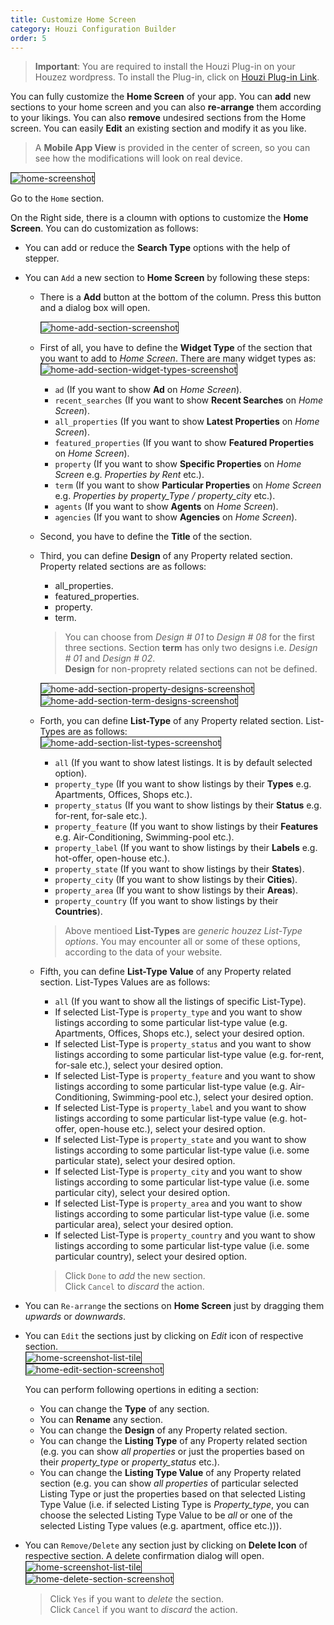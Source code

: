 ```yaml
---
title: Customize Home Screen
category: Houzi Configuration Builder
order: 5
---
```


> **Important**: You are required to install the Houzi Plug-in on your Houzez wordpress. To install the Plug-in, click on [Houzi Plug-in Link](https://github.com/AdilSoomro/houzi-rest-api).

You can fully customize the **Home Screen** of your app. You can **add** new sections to your home screen and you can also **re-arrange** them according to your likings. You can also **remove** undesired sections from the Home screen. You can easily **Edit** an existing section and modify it as you like.

> A **Mobile App View** is provided in the center of screen, so you can see how the modifications will look on real device.

<img src="https://houzi-docs.booleanbites.com/images/home-screenshot.png" alt="home-screenshot" title="home-screenshot" border= "1px solid"/>

Go to the `Home` section.

On the Right side, there is a cloumn with options to customize the **Home Screen**. You can do customization as follows:  
* You can add or reduce the **Search Type** options with the help of stepper.
* You can `Add` a new section to **Home Screen** by following these steps:
  - There is a **Add** button at the bottom of the column. Press this button and a dialog box will open.  
   
    <img src="https://houzi-docs.booleanbites.com/images/home-add-section-screenshot.png" alt="home-add-section-screenshot" title="home-add-section-screenshot" border= "1px solid"/>
  - First of all, you have to define the **Widget Type** of the section that you want to add to *Home Screen*. There are many widget types as:   
    <img src="https://houzi-docs.booleanbites.com/images/home-add-section-widget-types-screenshot.png" alt="home-add-section-widget-types-screenshot" title="home-add-section-widget-types-screenshot" border= "1px solid"/> 
      - `ad` (If you want to show **Ad** on *Home Screen*).
      - `recent_searches` (If you want to show **Recent Searches** on *Home Screen*).
      - `all_properties` (If you want to show **Latest Properties** on *Home Screen*).
      - `featured_properties` (If you want to show **Featured Properties** on *Home Screen*).
      - `property` (If you want to show **Specific Properties** on *Home Screen* e.g. *Properties by Rent* etc.).
      - `term` (If you want to show **Particular Properties** on *Home Screen* e.g. *Properties by property_Type / property_city* etc.).
      - `agents` (If you want to show **Agents** on *Home Screen*).
      - `agencies` (If you want to show **Agencies** on *Home Screen*).
  - Second, you have to define the **Title** of the section.
  - Third, you can define **Design** of any Property related section. Property related sections are as follows:
    - all_properties.
    - featured_properties.
    - property.
    - term.   
    > You can choose from *Design # 01* to *Design # 08* for the first three sections. Section **term** has only two designs i.e. *Design # 01* and *Design # 02*.  
    **Design** for non-proprety related sections can not be defined.    
    
     <img src="https://houzi-docs.booleanbites.com/images/home-add-section-property-designs-screenshot.png" alt="home-add-section-property-designs-screenshot" title="home-add-section-property-designs-screenshot" border= "1px solid"/>    
    <img src="https://houzi-docs.booleanbites.com/images/home-add-section-term-designs-screenshot.png" alt="home-add-section-term-designs-screenshot" title="home-add-section-term-designs-screenshot" border= "1px solid"/> 
  - Forth, you can define **List-Type** of any Property related section. List-Types are as follows:  
    <img src="https://houzi-docs.booleanbites.com/images/home-add-section-list-types-screenshot.png" alt="home-add-section-list-types-screenshot" title="home-add-section-list-types-screenshot" border= "1px solid"/> 
    - `all` (If you want to show latest listings. It is by default selected option).
    - `property_type` (If you want to show listings by their **Types** e.g. Apartments, Offices, Shops etc.).
    - `property_status` (If you want to show listings by their **Status** e.g. for-rent, for-sale etc.).
    - `property_feature` (If you want to show listings by their **Features** e.g. Air-Conditioning, Swimming-pool etc.).
    - `property_label` (If you want to show listings by their **Labels** e.g. hot-offer, open-house etc.).
    - `property_state` (If you want to show listings by their **States**).
    - `property_city` (If you want to show listings by their **Cities**).
    - `property_area` (If you want to show listings by their **Areas**).
    - `property_country` (If you want to show listings by their **Countries**).
    > Above mentioed **List-Types** are *generic houzez List-Type options*. You may encounter all or some of these options, according to the data of your website.
  - Fifth, you can define **List-Type Value** of any Property related section. List-Types Values are as follows:
    - `all` (If you want to show all the listings of specific List-Type).
    - If selected List-Type is `property_type` and you want to show listings according to some particular list-type value (e.g. Apartments, Offices, Shops etc.), select your desired option.
    - If selected List-Type is `property_status` and you want to show listings according to some particular list-type value (e.g. for-rent, for-sale etc.), select your desired option.
    - If selected List-Type is `property_feature` and you want to show listings according to some particular list-type value (e.g. Air-Conditioning, Swimming-pool etc.), select your desired option.
    - If selected List-Type is `property_label` and you want to show listings according to some particular list-type value (e.g. hot-offer, open-house etc.), select your desired option.
    - If selected List-Type is `property_state` and you want to show listings according to some particular list-type value (i.e. some particular state), select your desired option.
    - If selected List-Type is `property_city` and you want to show listings according to some particular list-type value (i.e. some particular city), select your desired option.
    - If selected List-Type is `property_area` and you want to show listings according to some particular list-type value (i.e. some particular area), select your desired option.
    - If selected List-Type is `property_country` and you want to show listings according to some particular list-type value (i.e. some particular country), select your desired option.
    > Click `Done` to *add* the new section.  
    Click `Cancel` to *discard* the action.
* You can `Re-arrange` the sections on **Home Screen** just by dragging them *upwards* or *downwards*.
* You can `Edit` the sections just by clicking on *Edit* icon of respective section.   
  <img src="https://houzi-docs.booleanbites.com/images/home-screenshot-list-tile.png" alt="home-screenshot-list-tile" title="home-screenshot-list-tile" border= "1px solid"/>   
  <img src="https://houzi-docs.booleanbites.com/images/home-edit-section-screenshot.png" alt="home-edit-section-screenshot" title="home-edit-section-screenshot" border= "1px solid"/> 

  You can perform following opertions in editing a section:
  - You can change the **Type** of any section.
  - You can **Rename** any section.
  - You can change the **Design** of any Property related section.
  -  You can change the **Listing Type** of any Property related section (e.g. you can show *all properties* or just the properties based on their *property_type* or *property_status* etc.).
  -  You can change the **Listing Type Value** of any Property related section (e.g. you can show *all properties* of particular selected Listing Type or just the properties based on that selected Listing Type Value (i.e. if selected Listing Type is *Property_type*, you can choose the selected Listing Type Value to be *all* or one of the selected Listing Type values (e.g. apartment, office etc.))).
* You can `Remove/Delete` any section just by clicking on **Delete Icon** of respective section. A delete confirmation dialog will open.   
  <img src="https://houzi-docs.booleanbites.com/images/home-screenshot-list-tile.png" alt="home-screenshot-list-tile" title="home-screenshot-list-tile" border= "1px solid"/>    
  <img src="https://houzi-docs.booleanbites.com/images/home-delete-section-screenshot.png" alt="home-delete-section-screenshot" title="home-delete-section-screenshot" border= "1px solid"/>  
    > Click `Yes` if you want to *delete* the section.  
    Click `Cancel` if you want to *discard* the action.